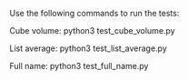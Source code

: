 Use the following commands to run the tests:

Cube volume:
python3 test_cube_volume.py

List average:
python3 test_list_average.py

Full name:
python3 test_full_name.py
